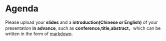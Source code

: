 # Agenda
Please upload your **slides** and a **introduction(Chinese or English)** of your presentation **in advance**,
such as **conference,title,abstract**，which can be written in the form of [markdown](http://sspai.com/25137).



